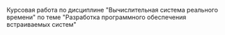 Курсовая работа по дисциплине "Вычислительная система реального времени" по теме "Разработка программного обеспечения встраиваемых систем"
